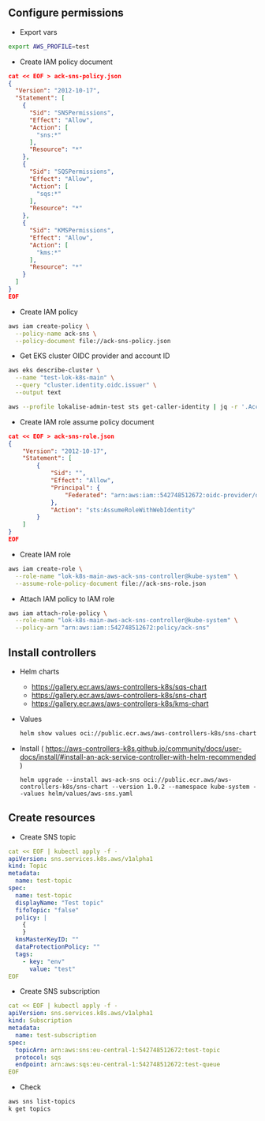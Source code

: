 
## Configure permissions

- Export vars
```bash
export AWS_PROFILE=test
```

- Create IAM policy document
```json
cat << EOF > ack-sns-policy.json
{
  "Version": "2012-10-17",
  "Statement": [
    {
      "Sid": "SNSPermissions",
      "Effect": "Allow",
      "Action": [
        "sns:*"
      ],
      "Resource": "*"
    },
    {
      "Sid": "SQSPermissions",
      "Effect": "Allow",
      "Action": [
        "sqs:*"
      ],
      "Resource": "*"
    },
    {
      "Sid": "KMSPermissions",
      "Effect": "Allow",
      "Action": [
        "kms:*"
      ],
      "Resource": "*"
    }
  ]
}
EOF
```

- Create IAM policy
```bash
aws iam create-policy \
  --policy-name ack-sns \
  --policy-document file://ack-sns-policy.json
```

- Get EKS cluster OIDC provider and account ID
```bash
aws eks describe-cluster \
  --name "test-lok-k8s-main" \
  --query "cluster.identity.oidc.issuer" \
  --output text

aws --profile lokalise-admin-test sts get-caller-identity | jq -r '.Account'
```

- Create IAM role assume policy document
```json
cat << EOF > ack-sns-role.json
{
    "Version": "2012-10-17",
    "Statement": [
        {
            "Sid": "",
            "Effect": "Allow",
            "Principal": {
                "Federated": "arn:aws:iam::542748512672:oidc-provider/oidc.eks.eu-central-1.amazonaws.com/id/8CD4048BE96A0246F2B4B337306D999C"
            },
            "Action": "sts:AssumeRoleWithWebIdentity"
        }
    ]
}
EOF
```

- Create IAM role
```bash
aws iam create-role \
  --role-name "lok-k8s-main-aws-ack-sns-controller@kube-system" \
  --assume-role-policy-document file://ack-sns-role.json
```

- Attach IAM policy to IAM role
```bash
aws iam attach-role-policy \
  --role-name "lok-k8s-main-aws-ack-sns-controller@kube-system" \
  --policy-arn "arn:aws:iam::542748512672:policy/ack-sns"
```

## Install controllers

- Helm charts
  - https://gallery.ecr.aws/aws-controllers-k8s/sqs-chart
  - https://gallery.ecr.aws/aws-controllers-k8s/sns-chart
  - https://gallery.ecr.aws/aws-controllers-k8s/kms-chart

- Values
  ```bash
  helm show values oci://public.ecr.aws/aws-controllers-k8s/sns-chart --version 1.0.2
  ```

- Install ( https://aws-controllers-k8s.github.io/community/docs/user-docs/install/#install-an-ack-service-controller-with-helm-recommended )
  ```
  helm upgrade --install aws-ack-sns oci://public.ecr.aws/aws-controllers-k8s/sns-chart --version 1.0.2 --namespace kube-system --values helm/values/aws-sns.yaml
  ```

## Create resources

- Create SNS topic
```yaml
cat << EOF | kubectl apply -f -
apiVersion: sns.services.k8s.aws/v1alpha1
kind: Topic
metadata:
  name: test-topic
spec:
  name: test-topic
  displayName: "Test topic"
  fifoTopic: "false"
  policy: |
    {
    }
  kmsMasterKeyID: ""
  dataProtectionPolicy: ""
  tags:
    - key: "env"
      value: "test"
EOF
```

- Create SNS subscription
```yaml
cat << EOF | kubectl apply -f -
apiVersion: sns.services.k8s.aws/v1alpha1
kind: Subscription
metadata:
  name: test-subscription
spec:
  topicArn: arn:aws:sns:eu-central-1:542748512672:test-topic
  protocol: sqs
  endpoint: arn:aws:sqs:eu-central-1:542748512672:test-queue
EOF
```

- Check
```bash
aws sns list-topics
k get topics
```
